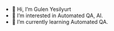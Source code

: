 - 👋 Hi, I’m Gulen Yesilyurt
- 👀 I’m interested in Automated QA, AI.
- 🌱 I’m currently learning Automated QA.

<!---
gulenyyurt/gulenyyurt is a ✨ special ✨ repository because its `README.md` (this file) appears on your GitHub profile.
You can click the Preview link to take a look at your changes.
--->
